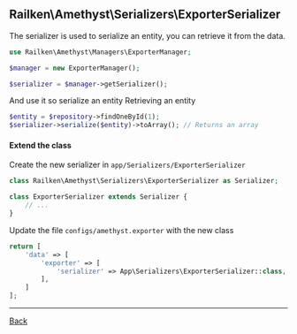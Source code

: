 ## Railken\Amethyst\Serializers\ExporterSerializer

The serializer is used to serialize an entity, you can retrieve it from the data.

```php
use Railken\Amethyst\Managers\ExporterManager;

$manager = new ExporterManager();

$serializer = $manager->getSerializer();

```

And use it so serialize an entity
Retrieving an entity

```php
$entity = $repository->findOneById(1);
$serializer->serialize($entity)->toArray(); // Returns an array

```
#### Extend the class

Create the new serializer in `app/Serializers/ExporterSerializer`
```php
class Railken\Amethyst\Serializers\ExporterSerializer as Serializer;

class ExporterSerializer extends Serializer {
	// ...
}
```
Update the file `configs/amethyst.exporter` with the new class
```php
return [
    'data' => [
        'exporter' => [
            'serializer' => App\Serializers\ExporterSerializer::class,
        ],
    ]
];
```

---
[Back](index.md)
